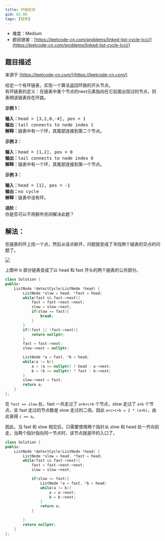 ```yaml
---
title: 环路检测
qid: 02.08
tags: [链表]
---
```



- 难度：Medium
- 题目链接：[https://leetcode-cn.com/problems/linked-list-cycle-lcci/](https://leetcode-cn.com/problems/linked-list-cycle-lcci/)


## 题目描述

来源于 [https://leetcode-cn.com/](https://leetcode-cn.com/)

<p>给定一个有环链表，实现一个算法返回环路的开头节点。<br>有环链表的定义：在链表中某个节点的next元素指向在它前面出现过的节点，则表明该链表存在环路。</p>
<p><strong>示例 1：</strong>
<pre><strong>输入：</strong>head = [3,2,0,-4], pos = 1<br><strong>输出：</strong>tail connects to node index 1<br><strong>解释：</strong>链表中有一个环，其尾部连接到第二个节点。</pre>
</p>
<p><strong>示例 2：</strong>
<pre><strong>输入：</strong>head = [1,2], pos = 0<br><strong>输出：</strong>tail connects to node index 0<br><strong>解释：</strong>链表中有一个环，其尾部连接到第一个节点。</pre>
</p>
<p><strong>示例 3：</strong>
<pre><strong>输入：</strong>head = [1], pos = -1<br><strong>输出：</strong>no cycle<br><strong>解释：</strong>链表中没有环。</pre>
</p>
<p><strong>进阶：</strong><br>你是否可以不用额外空间解决此题？</p>

## 解法：

在链表的环上找一个点，然后从该点断开，问题就变成了寻找两个链表的交点的问题了。

![](https://wangyu-name.oss-cn-hangzhou.aliyuncs.com/superbed/2020/05/21/5ec69d01c2a9a83be535248f.jpg)

上图中 b 部分链表变成了以 head 和 fast 开头的两个链表的公共部分。


```c++
class Solution {
public:
    ListNode *detectCycle(ListNode *head) {
        ListNode *slow = head, *fast = head;
        while(fast && fast->next){
            fast = fast->next->next;
            slow = slow->next;
            if(slow == fast){
                break;
            }
        }
        if(!fast || !fast->next){
            return nullptr;
        }
        fast = fast->next;
        slow->next = nullptr;

        ListNode *a = fast, *b = head;
        while(a != b){
            a = (a == nullptr) ? head : a->next;
            b = (b == nullptr) ? fast : b->next;
        }
        slow->next = fast;
        return a;
    }
};
```

在 `fast == slow` 处，fast 一共走过了 `a+b+c+b` 个节点，slow 走过了 `a+b` 个节点，且 fast 走过的节点数是 slow 走过的二倍。因此 `a+c+c+b = 2 * (a+b)`，由此易得 `c == a`。

因此，当 fast 和 slow 相交后，只需要使用两个指针从 slow 和 head 处一齐向前走，当两个指针指向同一节点时，该节点就是环的入口了。

```c++
class Solution {
public:
    ListNode *detectCycle(ListNode *head) {
        ListNode *slow = head, *fast = head;
        while(fast && fast->next){
            fast = fast->next->next;
            slow = slow->next;

            if(slow == fast){
                ListNode *a = fast, *b = head;
                while(a != b){
                    a = a->next;
                    b = b->next;
                }
                return a;
            }
            
        }
        return nullptr;
    }
};
```